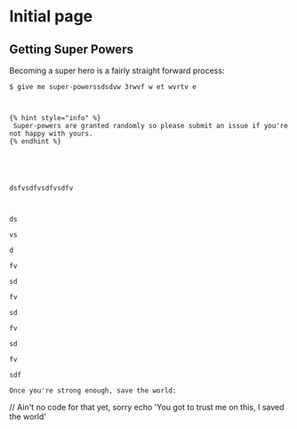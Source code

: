 # Initial page

## Getting Super Powers

Becoming a super hero is a fairly straight forward process:

```
$ give me super-powerssdsdvw 3rwvf w et wvrtv e



{% hint style="info" %}
 Super-powers are granted randomly so please submit an issue if you're not happy with yours.
{% endhint %}





dsfvsdfvsdfvsdfv



ds

vs

d

fv

sd

fv

sd

fv

sd

fv

sdf

Once you're strong enough, save the world:

```
// Ain't no code for that yet, sorry
echo 'You got to trust me on this, I saved the world'
```



